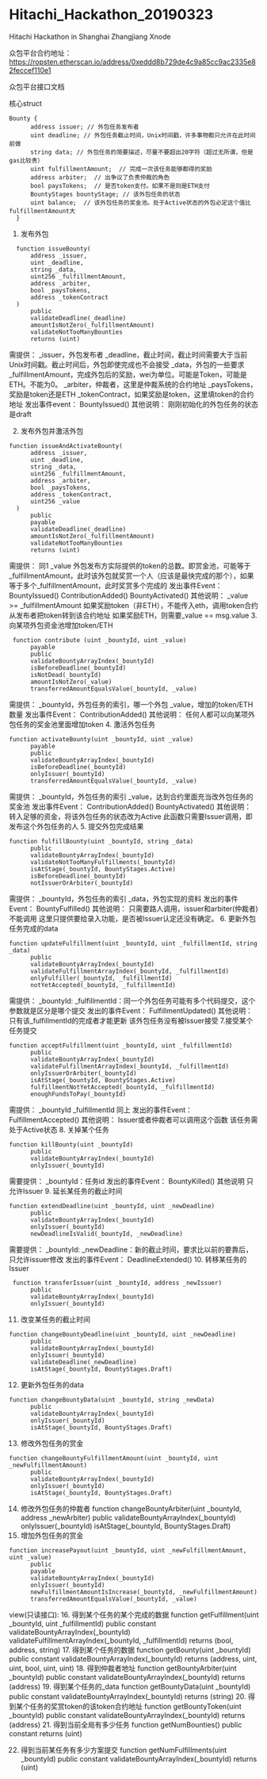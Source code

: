 # Hitachi_Hackathon_20190323
Hitachi Hackathon in Shanghai Zhangjiang Xnode


众包平台合约地址：
https://ropsten.etherscan.io/address/0xeddd8b729de4c9a85cc9ac2335e82feccef110e1



众包平台接口文档

核心struct
```solidity
Bounty {
      address issuer; // 外包任务发布者
      uint deadline; // 外包任务截止时间，Unix时间戳，许多事物都只允许在此时间前做
      string data; // 外包任务的简要描述，尽量不要超出20字符（超过无所谓，但是gas比较贵）
      uint fulfillmentAmount;  // 完成一次该任务能够都得的奖励
      address arbiter;  // 出争议了负责仲裁的角色
      bool paysTokens;  // 是否token支付。如果不是则是ETH支付
      BountyStages bountyStage; // 该外包任务的状态
      uint balance;  // 该外包任务的奖金池。处于Active状态的外包必定这个值比fulfillmentAmount大
  }
```

1. 发布外包
```
  function issueBounty(
      address _issuer,
      uint _deadline,
      string _data,
      uint256 _fulfillmentAmount,
      address _arbiter,
      bool _paysTokens,
      address _tokenContract
  )
      public
      validateDeadline(_deadline)
      amountIsNotZero(_fulfillmentAmount)
      validateNotTooManyBounties
      returns (uint)
```
需提供：
_issuer，外包发布者
_deadline，截止时间，截止时间需要大于当前Unix时间戳。截止时间后，外包即使完成也不会接受
_data，外包的一些要求
_fulfillmentAmount，完成外包后的奖励，wei为单位。可能是Token，可能是ETH。不能为0。
_arbiter，仲裁者，这里是仲裁系统的合约地址
_paysTokens，奖励是token还是ETH
_tokenContract，如果奖励是token，这里填token的合约地址
发出事件event：
BountyIssued()
其他说明：
刚刚初始化的外包任务的状态是draft

2. 发布外包并激活外包
```
function issueAndActivateBounty(
      address _issuer,
      uint _deadline,
      string _data,
      uint256 _fulfillmentAmount,
      address _arbiter,
      bool _paysTokens,
      address _tokenContract,
      uint256 _value
  )
      public
      payable
      validateDeadline(_deadline)
      amountIsNotZero(_fulfillmentAmount)
      validateNotTooManyBounties
      returns (uint)
```
需提供：
同1
_value 外包发布方实际提供的token的总数。即赏金池，可能等于_fulfillmentAmount，此时该外包就奖赏一个人（应该是最快完成的那个），如果等于多个_fulfillmentAmount，此时奖赏多个完成的
发出事件Event：
BountyIssued()
ContributionAdded()
BountyActivated()
其他说明：
_value >= _fulfillmentAmount
如果奖励token（非ETH），不能传入eth，调用token合约从发布者把token转到该合约地址
如果奖励ETH，则需要_value == msg.value
3. 向某项外包资金池增加token/ETH
```
 function contribute (uint _bountyId, uint _value)
      payable
      public
      validateBountyArrayIndex(_bountyId)
      isBeforeDeadline(_bountyId)
      isNotDead(_bountyId)
      amountIsNotZero(_value)
      transferredAmountEqualsValue(_bountyId, _value)
```
需提供：
_bountyId，外包任务的索引，哪一个外包
_value，增加的token/ETH数量
发出事件Event：
ContributionAdded()
其他说明：
任何人都可以向某项外包任务的奖金池里面增加token
4. 激活外包任务
```
function activateBounty(uint _bountyId, uint _value)
      payable
      public
      validateBountyArrayIndex(_bountyId)
      isBeforeDeadline(_bountyId)
      onlyIssuer(_bountyId)
      transferredAmountEqualsValue(_bountyId, _value)
```
需提供：
_bountyId，外包任务的索引
_value，达到合约里面充当改外包任务的奖金池
发出事件Event：
ContributionAdded()
BountyActivated()
其他说明：
转入足够的资金，将该外包任务的状态改为Active
此函数只需要Issuer调用，即发布这个外包任务的人
5. 提交外包完成结果
```
function fulfillBounty(uint _bountyId, string _data)
      public
      validateBountyArrayIndex(_bountyId)
      validateNotTooManyFulfillments(_bountyId)
      isAtStage(_bountyId, BountyStages.Active)
      isBeforeDeadline(_bountyId)
      notIssuerOrArbiter(_bountyId)
```
需提供：
_bountyId，外包任务的索引
_data，外包实现的资料
发出的事件Event：
BountyFulfilled()
其他说明：
只需要路人调用，issuer和arbiter(仲裁者)不能调用
这里只提供要给录入功能，是否被Issuer认定还没有确定。
6. 更新外包任务完成的data
```
function updateFulfillment(uint _bountyId, uint _fulfillmentId, string _data)
      public
      validateBountyArrayIndex(_bountyId)
      validateFulfillmentArrayIndex(_bountyId, _fulfillmentId)
      onlyFulfiller(_bountyId, _fulfillmentId)
      notYetAccepted(_bountyId, _fulfillmentId)
```
需提供：
_bountyId:
_fulfillmentId：同一个外包任务可能有多个代码提交，这个参数就是区分是哪个提交
发出的事件Event：
FulfillmentUpdated()
其他说明：
只有该_fulfillmentId的完成者才能更新
该外包任务没有被Issuer接受
7.接受某个任务提交
```
function acceptFulfillment(uint _bountyId, uint _fulfillmentId)
      public
      validateBountyArrayIndex(_bountyId)
      validateFulfillmentArrayIndex(_bountyId, _fulfillmentId)
      onlyIssuerOrArbiter(_bountyId)
      isAtStage(_bountyId, BountyStages.Active)
      fulfillmentNotYetAccepted(_bountyId, _fulfillmentId)
      enoughFundsToPay(_bountyId)
```
需提供：
_bountyId
_fulfillmentId 同上
发出的事件Event：
FulfillmentAccepted()
其他说明：
Issuer或者仲裁者可以调用这个函数
该任务需处于Active状态
8. 关掉某个任务
```
function killBounty(uint _bountyId)
      public
      validateBountyArrayIndex(_bountyId)
      onlyIssuer(_bountyId)
```
需要提供：
_bountyId：任务id
发出的事件Event：
BountyKilled()
其他说明
只允许Issuer
9. 延长某任务的截止时间
```
function extendDeadline(uint _bountyId, uint _newDeadline)
      public
      validateBountyArrayIndex(_bountyId)
      onlyIssuer(_bountyId)
      newDeadlineIsValid(_bountyId, _newDeadline)
```
需要提供：
_bountyId:
_newDeadline：新的截止时间，要求比以前的要靠后，只允许issuer修改
发出的事件Event：
DeadlineExtended()
10. 转移某任务的Issuer
```
 function transferIssuer(uint _bountyId, address _newIssuer)
      public
      validateBountyArrayIndex(_bountyId)
      onlyIssuer(_bountyId)
```
11. 改变某任务的截止时间
```
function changeBountyDeadline(uint _bountyId, uint _newDeadline)
      public
      validateBountyArrayIndex(_bountyId)
      onlyIssuer(_bountyId)
      validateDeadline(_newDeadline)
      isAtStage(_bountyId, BountyStages.Draft)
```
12. 更新外包任务的data
```
function changeBountyData(uint _bountyId, string _newData)
      public
      validateBountyArrayIndex(_bountyId)
      onlyIssuer(_bountyId)
      isAtStage(_bountyId, BountyStages.Draft)
```
13. 修改外包任务的赏金
```
function changeBountyFulfillmentAmount(uint _bountyId, uint _newFulfillmentAmount)
      public
      validateBountyArrayIndex(_bountyId)
      onlyIssuer(_bountyId)
      isAtStage(_bountyId, BountyStages.Draft)
```
14. 修改外包任务的仲裁者
function changeBountyArbiter(uint _bountyId, address _newArbiter)
      public
      validateBountyArrayIndex(_bountyId)
      onlyIssuer(_bountyId)
      isAtStage(_bountyId, BountyStages.Draft)
15. 增加外包任务的赏金
```
function increasePayout(uint _bountyId, uint _newFulfillmentAmount, uint _value)
      public
      payable
      validateBountyArrayIndex(_bountyId)
      onlyIssuer(_bountyId)
      newFulfillmentAmountIsIncrease(_bountyId, _newFulfillmentAmount)
      transferredAmountEqualsValue(_bountyId, _value)
```
view(只读接口):
16. 得到某个任务的某个完成的数据
function getFulfillment(uint _bountyId, uint _fulfillmentId)
      public
      constant
      validateBountyArrayIndex(_bountyId)
      validateFulfillmentArrayIndex(_bountyId, _fulfillmentId)
      returns (bool, address, string)
17. 得到某个任务的数据
  function getBounty(uint _bountyId)
      public
      constant
      validateBountyArrayIndex(_bountyId)
      returns (address, uint, uint, bool, uint, uint)
18. 得到仲裁者地址
function getBountyArbiter(uint _bountyId)
      public
      constant
      validateBountyArrayIndex(_bountyId)
      returns (address)
19. 得到某个任务的_data
function getBountyData(uint _bountyId)
      public
      constant
      validateBountyArrayIndex(_bountyId)
      returns (string)
20. 得到某个任务的奖赏token的该token合约地址
function getBountyToken(uint _bountyId)
      public
      constant
      validateBountyArrayIndex(_bountyId)
      returns (address)
21. 得到当前全局有多少任务
function getNumBounties()
      public
      constant
      returns (uint)
      
22. 得到当前某任务有多少方案提交
function getNumFulfillments(uint _bountyId)
      public
      constant
      validateBountyArrayIndex(_bountyId)
      returns (uint)





